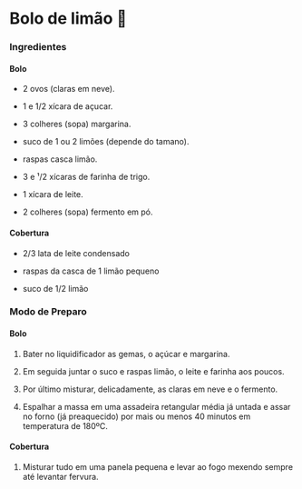 # Bolo de limão :lemon:

### Ingredientes

#### Bolo

- 2 ovos (claras em neve).

- 1 e 1/2 xícara de açucar.

- 3 colheres (sopa) margarina.

- suco de 1 ou 2 limões (depende do tamano).

- raspas casca limão.

- 3 e ¹/2 xícaras de farinha de trigo.

- 1 xícara de leite.

- 2 colheres (sopa) fermento em pó.

#### Cobertura

- 2/3 lata de leite condensado

- raspas da casca de 1 limão pequeno

- suco de 1/2 limão

### Modo de Preparo

#### Bolo

1. Bater no liquidificador as gemas, o açúcar e margarina.

2. Em seguida juntar o suco e raspas limão, o leite e farinha aos poucos.

3. Por último misturar, delicadamente, as claras em neve e o fermento.

4. Espalhar a massa em uma assadeira retangular média já untada e assar no forno (já preaquecido) por mais ou menos 40 minutos em temperatura de 180ºC.

#### Cobertura

1. Misturar tudo em uma panela pequena e levar ao fogo mexendo sempre até levantar fervura.





